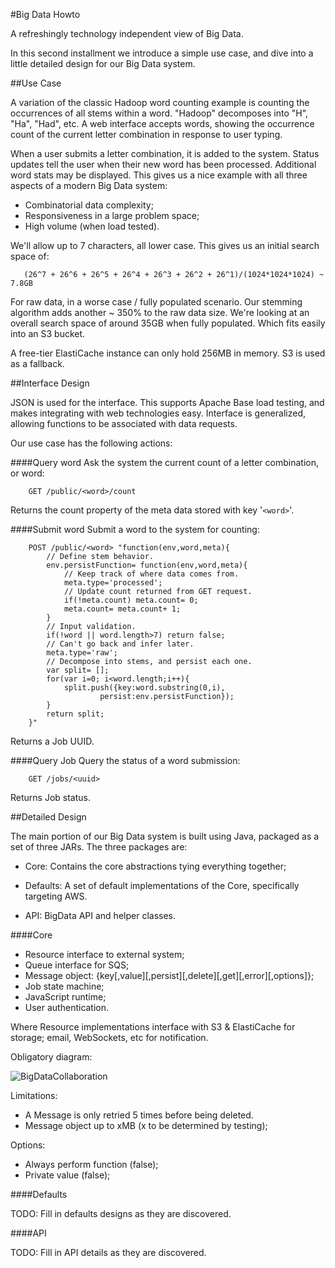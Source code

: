 #Big Data Howto

A refreshingly technology independent view of Big Data.

In this second installment we introduce a simple use case,
and dive into a little detailed design for our Big Data system.

##Use Case

A variation of the classic Hadoop word counting example is counting the
occurrences of
all stems within a word.  "Hadoop" decomposes into "H", "Ha", "Had", etc.  A web
interface accepts words, showing the occurrence count of the
current letter combination in response to user typing.

When a user submits a
letter combination, it is
added to the system.  Status updates tell the user when their new word has been
processed.  Additional word stats may be displayed.
This gives us a nice example with all three aspects of a modern Big Data system:

 - Combinatorial data complexity;
 - Responsiveness in a large problem space;
 - High volume (when load tested).

We'll allow up to 7 characters, all lower case.  This gives us an initial search
space of:

```
   (26^7 + 26^6 + 26^5 + 26^4 + 26^3 + 26^2 + 26^1)/(1024*1024*1024) ~ 7.8GB
```

For raw data, in a worse case / fully populated scenario.  Our stemming
algorithm adds another ~ 350% to
the raw data size.  We're looking at an overall search space of around 35GB when
fully populated.  Which fits easily into an S3 bucket.

A free-tier ElastiCache instance can only hold 256MB in memory.  S3 is used as
a fallback.

##Interface Design

JSON is used for the interface.  This supports Apache Base load testing, and
makes
integrating with web technologies easy.  Interface is generalized, allowing
functions to be associated with data requests.

Our use case has the following actions:

####Query word
Ask the system the current count of a letter combination, or
word:

```
    GET /public/<word>/count
```

Returns the count property of the meta data stored with key '`<word>`'.

####Submit word
Submit a word to the system for counting:

```
    POST /public/<word> "function(env,word,meta){
        // Define stem behavior.
        env.persistFunction= function(env,word,meta){
            // Keep track of where data comes from.
            meta.type='processed';
            // Update count returned from GET request.
            if(!meta.count) meta.count= 0;
            meta.count= meta.count+ 1;
        }
        // Input validation.
        if(!word || word.length>7) return false;
        // Can't go back and infer later.
        meta.type='raw';
        // Decompose into stems, and persist each one.
        var split= [];
        for(var i=0; i<word.length;i++){
            split.push({key:word.substring(0,i),
                    persist:env.persistFunction});
        }
        return split;
    }"
```

Returns a Job UUID.

####Query Job
Query the status of a word submission:

```
    GET /jobs/<uuid>
```

Returns Job status.

##Detailed Design

The main portion of our Big Data system is built using Java, packaged as a set
of three JARs.  The three packages are:

 - Core: Contains the core abstractions tying everything together;

 - Defaults: A set of default implementations of the Core, specifically
 targeting AWS.

 - API: BigData API and helper classes.

####Core

 - Resource interface to external system;
 - Queue interface for SQS;
 - Message object: {key[,value][,persist][,delete][,get][,error][,options]};
 - Job state machine;
 - JavaScript runtime;
 - User authentication.

Where Resource implementations interface with S3 & ElastiCache for storage;
email, WebSockets, etc for notification.

Obligatory diagram:

![BigDataCollaboration](http://bigdatahowto.info/images/BigDataCollaboration.png)

Limitations:

 - A Message is only retried 5 times before being deleted.
 - Message object up to xMB (x to be determined by testing);

Options:

 - Always perform function (false);
 - Private value (false);

####Defaults

TODO: Fill in defaults designs as they are discovered.

####API

TODO: Fill in API details as they are discovered.
